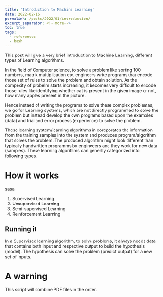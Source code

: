 ```yaml
---
title: 'Introduction to Machine Learning'
date: 2022-02-16
permalink: /posts/2022/01/introduction/
excerpt_separator: <!--more-->
toc: true
tags:
  - references
  - bash
---
```


This post will give a very brief introduction to Machine Learning, different types of Learning algorithms.
<!--more-->

In the field of Computer science, to solve a problem like sorting 100 numbers, matrix multiplication etc. engineers write programs that encode those set of rules to solve the problem and obtain solution. As the compexity of probelm starts increasing, it becomes very difficult to encode those rules like identifying whether cat is present in the given image or not, how many apples present in the picture.

Hence instaed of writing the programs to solve these complex problemas, we go for Learning systems, which are not directly programmed to solve the problem but instead develop the own programs based upon the examples (data) and trial and error process (experience) to solve the problem.

These learning system/learning algorithms in coreporates the information from the training samples into the system and produces program/algorithm that solves the problem. The produced algorithm might look different than typically handwritten programms by engineeers and they work for new data (samples). These learning algorithms can generlly categorized into following types,

# How it works
sasa

1. Supervised Learning
2. Unsupervised Learning
3. Semi-supervised Learning
4. Reinforcement Learning



## Running it

In a Supervised learning algorithm, to solve problems, it always needs data that contains both input and respective output to build the hypothesis (model). The hypothesis can solve the problem (predict output) for a new set of inputs. 



# A warning

This script will combine PDF files in the order.

